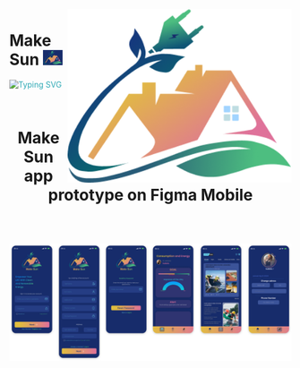 <img src="icon-makeSun.png" min-width="400px" max-width="400px" width="400px" align="right" alt="Computador iuriCode">

<h1 align="left"><b>Make Sun </b><img src="logo-makeSun.png" width="35">
</h1>

<p align="left" style="margin-bottom: 70px;">
<img src="https://readme-typing-svg.herokuapp.com?font=Fira+Code&pause=1000&width=435&lines=Empower+your+lIFE+with+clean+and+renewable+energy.;Make+a+difference,+Make+Sun!!+%3A)" alt="Typing SVG" width="470" style="color: #2FAAB6"/>
</p>



<h1 align="center" style="margin-bottom: 70px;">Make Sun app prototype on Figma Mobile</h1>

<img src="Figma-prototipo.png"/>

<br>
